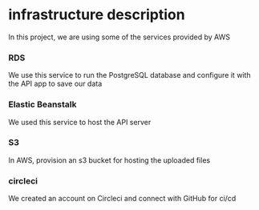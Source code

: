 # infrastructure description

In this project, we are using some of the services provided by AWS 

### RDS 
We use this service to run the PostgreSQL database and configure it with the API app to save our data

### Elastic Beanstalk
We used this service to host the API server 

### S3 
In AWS, provision an s3 bucket for hosting the uploaded files

### circleci
We created an account on Circleci and connect with GitHub 
for ci/cd  

